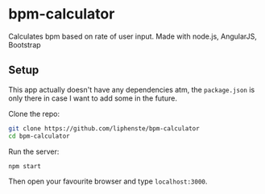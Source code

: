 # bpm-calculator
Calculates bpm based on rate of user input. Made with node.js, AngularJS, Bootstrap

## Setup
This app actually doesn't have any dependencies atm, the `package.json` is only there in case I want to add some in the future.

Clone the repo:
```bash
git clone https://github.com/liphenste/bpm-calculator
cd bpm-calculator
```

Run the server:
```bash
npm start
```

Then open your favourite browser and type `localhost:3000`.